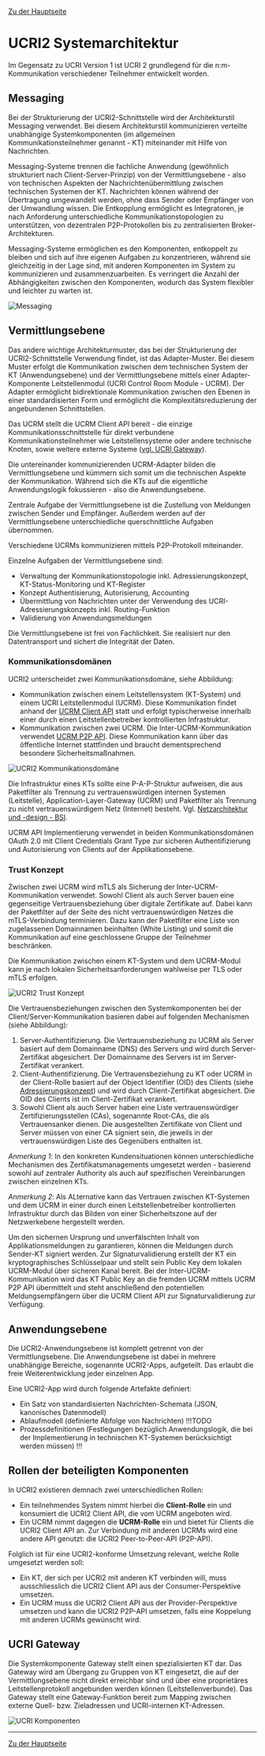 <!-- skip-start -->
[Zu der Hauptseite](index.md)
<!-- skip-end -->

# UCRI2 Systemarchitektur
Im Gegensatz zu UCRI Version 1 ist UCRI 2 grundlegend für die n:m-Kommunikation verschiedener Teilnehmer entwickelt worden.

## Messaging

Bei der Strukturierung der UCRI2-Schnittstelle wird der Architekturstil Messaging verwendet. Bei diesem Architekturstil kommunizieren verteilte unabhängige Systemkomponenten (im allgemeinen Kommunikationsteilnehmer genannt - KT) miteinander mit Hilfe von Nachrichten.

Messaging-Systeme trennen die fachliche Anwendung (gewöhnlich strukturiert nach Client-Server-Prinzip) von der Vermittlungsebene - also von technischen Aspekten der Nachrichtenübermittlung zwischen technischen Systemen der KT. Nachrichten können während der Übertragung umgewandelt werden, ohne dass Sender oder Empfänger von der Umwandlung wissen. Die Entkopplung ermöglicht es Integratoren, je nach Anforderung unterschiedliche Kommunikationstopologien zu unterstützen, von dezentralen P2P-Protokollen bis zu zentralisierten Broker-Architekturen.

Messaging-Systeme ermöglichen es den Komponenten, entkoppelt zu bleiben und sich auf ihre eigenen Aufgaben zu konzentrieren, während sie gleichzeitig in der Lage sind, mit anderen Komponenten im System zu kommunizieren und zusammenzuarbeiten. Es verringert die Anzahl der Abhängigkeiten zwischen den Komponenten, wodurch das System flexibler und leichter zu warten ist.

![Messaging](ucri-arch-overview.drawio.svg)

## Vermittlungsebene

Das andere wichtige Architekturmuster, das bei der Strukturierung der UCRI2-Schnittstelle Verwendung findet, ist das Adapter-Muster. Bei diesem Muster erfolgt die Kommunikation zwischen dem technischen System der KT (Anwendungsebene) und der Vermittlungsebene mittels einer Adapter-Komponente Leitstellenmodul (UCRI Control Room Module - UCRM). Der Adapter ermöglicht bidirektionale Kommunikation zwischen den Ebenen in einer standardisierten Form und ermöglicht die Komplexitätsreduzierung der angebundenen Schnittstellen.

Das UCRM stellt die UCRM Client API bereit - die einzige Kommunikationsschnittstelle für direkt verbundene Kommunikationsteilnehmer wie Leitstellensysteme oder andere technische Knoten, sowie weitere externe Systeme ([vgl. UCRI Gateway](#UCRI-Gateway)).

Die untereinander kommunizierenden UCRM-Adapter bilden die Vermittlungsebene und kümmern sich somit um die technischen Aspekte der Kommunikation. Während sich die KTs auf die eigentliche Anwendungslogik fokussieren - also die Anwendungsebene.

Zentrale Aufgabe der Vermittlungsebene ist die Zustellung von Meldungen zwischen Sender und Empfänger. Außerdem werden auf der Vermittlungsebene unterschiedliche querschnittliche Aufgaben übernommen.

Verschiedene UCRMs kommunizieren mittels P2P-Protokoll miteinander.

Einzelne Aufgaben der Vermittlungsebene sind:
- Verwaltung der Kommunikationstopologie inkl. Adressierungskonzept, KT-Status-Monitoring und KT-Register
- Konzept Authentisierung, Autorisierung, Accounting
- Übermittlung von Nachrichten unter der Verwendung des UCRI-Adressierungskonzepts inkl. Routing-Funktion
- Validierung von Anwendungsmeldungen

Die Vermittlungsebene ist frei von Fachlichkeit. Sie realisiert nur den Datentransport und sichert die Integrität der Daten.

### Kommunikationsdomänen

UCRI2 unterscheidet zwei Kommunikationsdomäne, siehe Abbildung:

- Kommunikation zwischen einem Leitstellensystem (KT-System) und einem UCRI Leitstellenmodul (UCRM). Diese Kommunikation findet anhand der [UCRM Client API](../../api/crm/) statt und erfolgt typischerweise innerhalb einer durch einen Leitstellenbetreiber kontrollierten Infrastruktur.
- Kommunikation zwischen zwei UCRM. Die Inter-UCRM-Kommunikation verwendet [UCRM P2P API](../../api/crm/). Diese Kommunikation kann über das öffentliche Internet stattfinden und braucht dementsprechend besondere Sicherheitsmaßnahmen.

![UCRI2 Kommunikationsdomäne](ucrm-protocol.drawio.svg)

Die Infrastruktur eines KTs sollte eine P-A-P-Struktur aufweisen, die aus Paketfilter als Trennung zu vertrauenswürdigen internen Systemen (Leitstelle), Application-Layer-Gateway (UCRM) und
Paketfilter als Trennung zu nicht vertrauenswürdigem Netz (Internet) besteht. Vgl. [Netzarchitektur und -design - BSI](https://www.bsi.bund.de/SharedDocs/Downloads/DE/BSI/Grundschutz/IT-GS-Kompendium_Einzel_PDFs_2023/09_NET_Netze_und_Kommunikation/NET_1_1_Netzarchitektur_und_design_Edition_2023.pdf?__blob=publicationFile&v=3).

UCRM API Implementierung verwendet in beiden Kommunikationsdomänen OAuth 2.0 mit Client Credentials Grant Type zur sicheren Authentifizierung und Autorisierung von Clients auf der Applikationsebene.

### Trust Konzept

Zwischen zwei UCRM wird mTLS als Sicherung der Inter-UCRM-Kommunikation verwendet. Sowohl Client als auch Server bauen eine gegenseitige Vertrauensbeziehung über digitale Zertifikate auf. Dabei kann der Paketfilter auf der Seite des nicht vertrauenswürdigen Netzes die mTLS-Verbindung terminieren. Dazu kann der Paketfilter eine Liste von zugelassenen Domainnamen beinhalten (White Listing) und somit die Kommunikation auf eine geschlossene Gruppe der Teilnehmer beschränken.

Die Kommunikation zwischen einem KT-System und dem UCRM-Modul kann je nach lokalen Sicherheitsanforderungen wahlweise per TLS oder mTLS erfolgen.

![UCRI2 Trust Konzept](ucri-trust.drawio.svg)

Die Vertrauensbeziehungen zwischen den Systemkomponenten bei der Client/Server-Kommunikation basieren dabei auf folgenden Mechanismen (siehe Abbildung):
1. Server-Authentifizierung. Die Vertrauensbeziehung zu UCRM als Server basiert auf dem Domainname (DNS) des Servers und wird durch Server-Zertifikat abgesichert. Der Domainname des Servers ist im Server-Zertifikat verankert.
2. Client-Authentifizierung. Die Vertrauensbeziehung zu KT oder UCRM in der Client-Rolle basiert auf der Object Identifier (OID) des Clients (siehe [Adressierungskonzept](./addressing_concept.md)) und wird durch Client-Zertifikat abgesichert. Die OID des Clients ist im Client-Zertifikat verankert.
3. Sowohl Client als auch Server haben eine Liste vertrauenswürdiger Zertifizierungsstellen (CAs), sogenannte Root-CAs, die als Vertrauensanker dienen. Die ausgestellten Zertifikate von Client und Server müssen von einer CA signiert sein, die jeweils in der vertrauenswürdigen Liste des Gegenübers enthalten ist.

*Anmerkung 1*: In den konkreten Kundensituationen können unterschiedliche Mechanismen des Zertifikatsmanagements umgesetzt werden - basierend sowohl auf zentraler Authority als auch auf spezifischen Vereinbarungen zwischen einzelnen KTs.

*Anmerkung 2*: Als ALternative kann das Vertrauen zwischen KT-Systemen und dem UCRM in einer durch einen Leitstellenbetreiber kontrollierten Infrastruktur durch das Bilden von einer Sicherheitszone auf der Netzwerkebene hergestellt werden.

Um den sichernen Ursprung und unverfälschten Inhalt von Applikationsmeldungen zu garantieren, können die Meldungen durch Sender-KT signiert werden. Zur Signaturvalidierung erstellt der KT ein kryptographisches Schlüsselpaar und stellt sein Public Key dem lokalen UCRM-Modul über sicheren Kanal bereit. Bei der Inter-UCRM-Kommunikation wird das KT Public Key an die fremden UCRM mittels UCRM P2P API übermittelt und steht anschließend den potentiellen Meldungsempfängern über die UCRM Client API zur Signaturvalidierung zur Verfügung.


## Anwendungsebene
Die UCRI2-Anwendungsebene ist komplett getrennt von der Vermittlungsebene.
Die Anwendungsebene ist dabei in mehrere unabhängige Bereiche, sogenannte UCRI2-Apps, aufgeteilt.
Das erlaubt die freie Weiterentwicklung jeder einzelnen App.

Eine UCRI2-App wird durch folgende Artefakte definiert:
- Ein Satz von standardisierten Nachrichten-Schemata (JSON, kanonisches Datenmodell)
- Ablaufmodell (definierte Abfolge von Nachrichten)
!!!TODO
- Prozessdefinitionen (Festlegungen bezüglich Anwendungslogik, die bei der Implementierung in technischen KT-Systemen berücksichtigt werden müssen)
!!!

## Rollen der beteiligten Komponenten
In UCRI2 existieren demnach zwei unterschiedlichen Rollen:
- Ein teilnehmendes System nimmt hierbei die **Client-Rolle** ein und konsumiert die UCRI2 Client API, die vom UCRM angeboten wird.
- Ein UCRM nimmt dagegen die **UCRM-Rolle** ein und bietet für Clients die UCRI2 Client API an. Zur Verbindung mit anderen UCRMs wird eine andere API genutzt: die UCRI2 Peer-to-Peer-API (P2P-API).

Folglich ist für eine UCRI2-konforme Umsetzung relevant, welche Rolle umgesetzt werden soll:
- Ein KT, der sich per UCRI2 mit anderen KT verbinden will, muss ausschliesslich die UCRI2 Client API aus der Consumer-Perspektive umsetzen.
- Ein UCRM muss die UCRI2 Client API aus der Provider-Perspektive umsetzen und kann die UCRI2 P2P-API umsetzen, falls eine Koppelung mit anderen UCRMs gewünscht wird.

## UCRI Gateway

Die Systemkomponente Gateway stellt einen spezialisierten KT dar. Das Gateway wird am Übergang zu Gruppen von KT eingesetzt, die auf der Vermittlungsebene nicht direkt erreichbar sind und über eine proprietäres Leitstellenprotokoll angebunden werden können (Leitstellenverbunde). Das Gateway stellt eine Gateway-Funktion bereit zum Mapping zwischen externe Quell- bzw. Zieladressen und UCRI-internen KT-Adressen.

![UCRI Komponenten](ucri-components.drawio.svg)



<!-- skip-start -->
---
[Zu der Hauptseite](index.md)
<!-- skip-end -->